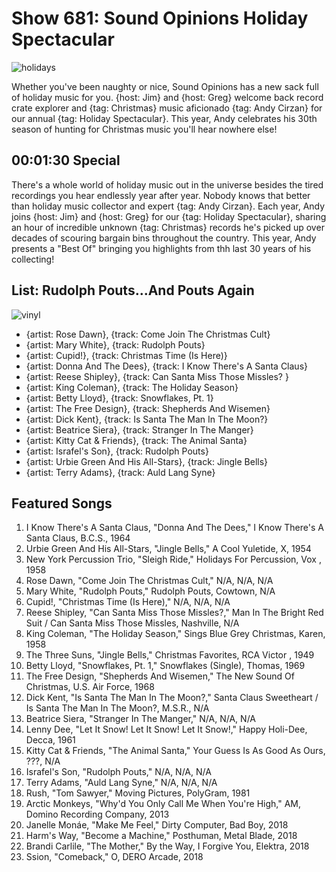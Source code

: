 

# Show 681: Sound Opinions Holiday Spectacular

![holidays](https://sound-images.s3.amazonaws.com/images/christmas/XMas%2018.png)

Whether you've been naughty or nice, Sound Opinions has a new sack full of holiday music for you. {host: Jim} and {host: Greg} welcome back record crate explorer and {tag: Christmas} music aficionado {tag: Andy Cirzan} for our annual {tag: Holiday Spectacular}. This year, Andy celebrates his 30th season of hunting for Christmas music you'll hear nowhere else! 

## 00:01:30 Special

There's a whole world of holiday music out in the universe besides the tired recordings you hear endlessly year after year. Nobody knows that better than holiday music collector and expert {tag: Andy Cirzan}. Each year, Andy joins {host: Jim} and {host: Greg} for our {tag: Holiday Spectacular}, sharing an hour of incredible unknown {tag: Christmas} records he's picked up over decades of scouring bargain bins throughout the country. This year, Andy presents a "Best Of" bringing you highlights from thh last 30 years of his collecting!


## List: Rudolph Pouts...And Pouts Again
![vinyl](https://sound-images.s3.amazonaws.com/images/2018/christmasvinylCLOSEUP.jpg)

- {artist: Rose Dawn}, {track: Come Join The Christmas Cult}
- {artist: Mary White}, {track: Rudolph Pouts}
- {artist: Cupid!}, {track: Christmas Time (Is Here)}
-  {artist: Donna And The Dees}, {track: I Know There's A Santa Claus}
- {artist: Reese Shipley}, {track: Can Santa Miss Those Missles? }
- {artist: King Coleman}, {track: The Holiday Season}
- {artist: Betty Lloyd}, {track: Snowflakes, Pt. 1}
- {artist: The Free Design}, {track: Shepherds And Wisemen}
- {artist: Dick Kent}, {track: Is Santa The Man In The Moon?}
- {artist: Beatrice Siera}, {track: Stranger In The Manger}
- {artist: Kitty Cat & Friends}, {track: The Animal Santa}
- {artist: Israfel's Son}, {track: Rudolph Pouts}
- {artist: Urbie Green And His All-Stars}, {track: Jingle Bells}
- {artist: Terry Adams}, {track: Auld Lang Syne}


## Featured Songs
1. I Know There's A Santa Claus, "Donna And The Dees," I Know There's A Santa Claus, B.C.S., 1964
1. Urbie Green And His All-Stars, "Jingle Bells," A Cool Yuletide, X, 1954
1. New York Percussion Trio, "Sleigh Ride," Holidays For Percussion, Vox , 1958
1. Rose Dawn, "Come Join The Christmas Cult," N/A, N/A, N/A
1. Mary White, "Rudolph Pouts," Rudolph Pouts, Cowtown, N/A
1. Cupid!, "Christmas Time (Is Here)," N/A, N/A, N/A
1. Reese Shipley, "Can Santa Miss Those Missles?," Man In The Bright Red Suit / Can Santa Miss Those Missles, Nashville, N/A
1. King Coleman, "The Holiday Season," Sings Blue Grey Christmas, Karen, 1958
1. The Three Suns, "Jingle Bells," Christmas Favorites, RCA Victor , 1949
1. Betty Lloyd, "Snowflakes, Pt. 1," Snowflakes (Single), Thomas, 1969
1. The Free Design, "Shepherds And Wisemen," The New Sound Of Christmas, U.S. Air Force, 1968
1. Dick Kent, "Is Santa The Man In The Moon?," Santa Claus Sweetheart / Is Santa The Man In The Moon?, M.S.R., N/A
1. Beatrice Siera, "Stranger In The Manger," N/A, N/A, N/A
1. Lenny Dee, "Let It Snow! Let It Snow! Let It Snow!," Happy Holi-Dee, Decca, 1961
1. Kitty Cat & Friends, "The Animal Santa," Your Guess Is As Good As Ours, ???, N/A
1. Israfel's Son, "Rudolph Pouts," N/A, N/A, N/A
1. Terry Adams, "Auld Lang Syne," N/A, N/A, N/A
1. Rush, "Tom Sawyer," Moving Pictures, PolyGram, 1981
1. Arctic Monkeys, "Why'd You Only Call Me When You're High," AM, Domino Recording Company, 2013
1. Janelle Monáe, "Make Me Feel," Dirty Computer, Bad Boy, 2018
1. Harm's Way, "Become a Machine," Posthuman, Metal Blade, 2018
1. Brandi Carlile, "The Mother," By the Way, I Forgive You, Elektra, 2018
1. Ssion, "Comeback," O, DERO Arcade, 2018
